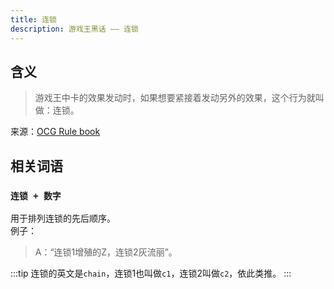 ```yaml
---
title: 连锁
description: 游戏王黑话 —— 连锁
---
```


## 含义

>游戏王中卡的效果发动时，如果想要紧接着发动另外的效果，这个行为就叫做：连锁。  

来源：[OCG Rule book](https://ocg-rule.readthedocs.io/zh-cn/latest/c02/%E8%BF%9E%E9%94%81%E5%9F%BA%E7%A1%80.html)

## 相关词语

### `连锁 + 数字`

用于排列连锁的先后顺序。  
例子：  
>A：“连锁1增殖的Z，连锁2灰流丽”。

:::tip
连锁的英文是`chain`，连锁1也叫做`c1`，连锁2叫做`c2`，依此类推。
:::
